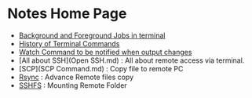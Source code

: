 # Notes Home Page


- [Background and Foreground Jobs in terminal](BackgroundForeground.md)
- [History of Terminal Commands](History.md)
- [Watch Command to be notified when output changes](WatchCommand.md)
- [All about SSH](Open SSH.md) : All about remote access via terminal.
- [SCP](SCP Command.md) : Copy file to remote PC
- [Rsync](RSync.md) : Advance Remote files copy
- [SSHFS](SSHFS.md) : Mounting Remote Folder
